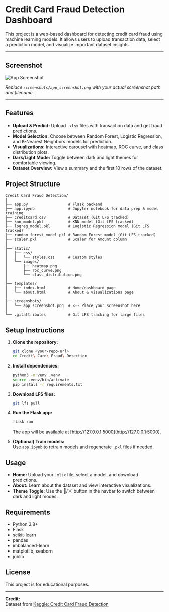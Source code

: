 # Credit Card Fraud Detection Dashboard

This project is a web-based dashboard for detecting credit card fraud using machine learning models. It allows users to upload transaction data, select a prediction model, and visualize important dataset insights.

---

## Screenshot

![App Screenshot](screenshots/app_screenshot.png)

*Replace `screenshots/app_screenshot.png` with your actual screenshot path and filename.*

---

## Features

- **Upload & Predict:** Upload `.xlsx` files with transaction data and get fraud predictions.
- **Model Selection:** Choose between Random Forest, Logistic Regression, and K-Nearest Neighbors models for prediction.
- **Visualizations:** Interactive carousel with heatmap, ROC curve, and class distribution plots.
- **Dark/Light Mode:** Toggle between dark and light themes for comfortable viewing.
- **Dataset Overview:** View a summary and the first 10 rows of the dataset.

## Project Structure

```
Credit Card Fraud Detection/
│
├── app.py                  # Flask backend
├── app.ipynb               # Jupyter notebook for data prep & model training
├── creditcard.csv          # Dataset (Git LFS tracked)
├── knn_model.pkl           # KNN model (Git LFS tracked)
├── logreg_model.pkl        # Logistic Regression model (Git LFS tracked)
├── random_forest_model.pkl # Random Forest model (Git LFS tracked)
├── scaler.pkl              # Scaler for Amount column
│
├── static/
│   ├── css/
│   │   └── styles.css      # Custom styles
│   └── images/
│       ├── heatmap.png
│       ├── roc_curve.png
│       └── class_distribution.png
│
├── templates/
│   ├── index.html          # Home/dashboard page
│   └── about.html          # About & visualizations page
│
├── screenshots/
│   └── app_screenshot.png  # <-- Place your screenshot here
│
└── .gitattributes          # Git LFS tracking for large files
```

## Setup Instructions

1. **Clone the repository:**
    ```bash
    git clone <your-repo-url>
    cd Credit\ Card\ Fraud\ Detection
    ```

2. **Install dependencies:**
    ```bash
    python3 -m venv .venv
    source .venv/bin/activate
    pip install -r requirements.txt
    ```

3. **Download LFS files:**
    ```bash
    git lfs pull
    ```

4. **Run the Flask app:**
    ```bash
    flask run
    ```
    The app will be available at [http://127.0.0.1:5000](http://127.0.0.1:5000).

5. **(Optional) Train models:**  
   Use `app.ipynb` to retrain models and regenerate `.pkl` files if needed.

## Usage

- **Home:** Upload your `.xlsx` file, select a model, and download predictions.
- **About:** Learn about the dataset and view interactive visualizations.
- **Theme Toggle:** Use the 🌙/☀️ button in the navbar to switch between dark and light modes.

## Requirements

- Python 3.8+
- Flask
- scikit-learn
- pandas
- imbalanced-learn
- matplotlib, seaborn
- joblib

## License

This project is for educational purposes.

---

**Credit:**  
Dataset from [Kaggle: Credit Card Fraud Detection](https://www.kaggle.com/mlg-ulb/creditcardfraud)
